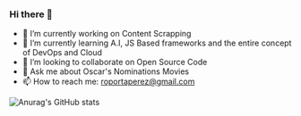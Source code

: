 ### Hi there 👋

- 🔭 I’m currently working on Content Scrapping
- 🌱 I’m currently learning A.I, JS Based frameworks and the entire concept of DevOps and Cloud 
- 👯 I’m looking to collaborate on Open Source Code
- 💬 Ask me about Oscar's Nominations Movies
- 📫 How to reach me: roportaperez@gmail.com

![Anurag's GitHub stats](https://github-readme-stats.vercel.app/api?username=rogeralbp&show_icons=true&theme=merko)

<!--
**rogeralbp/rogeralbp** is a ✨ _special_ ✨ repository because its `README.md` (this file) appears on your GitHub profile.

Here are some ideas to get you started:

- 🔭 I’m currently working on ...
- 🌱 I’m currently learning ...
- 👯 I’m looking to collaborate on ... Scrapping Content Projects
- 🤔 I’m looking for help with ...
- 💬 Ask me about ...
- 📫 How to reach me: ...
- 😄 Pronouns: ...
- ⚡ Fun fact: ...
-->
